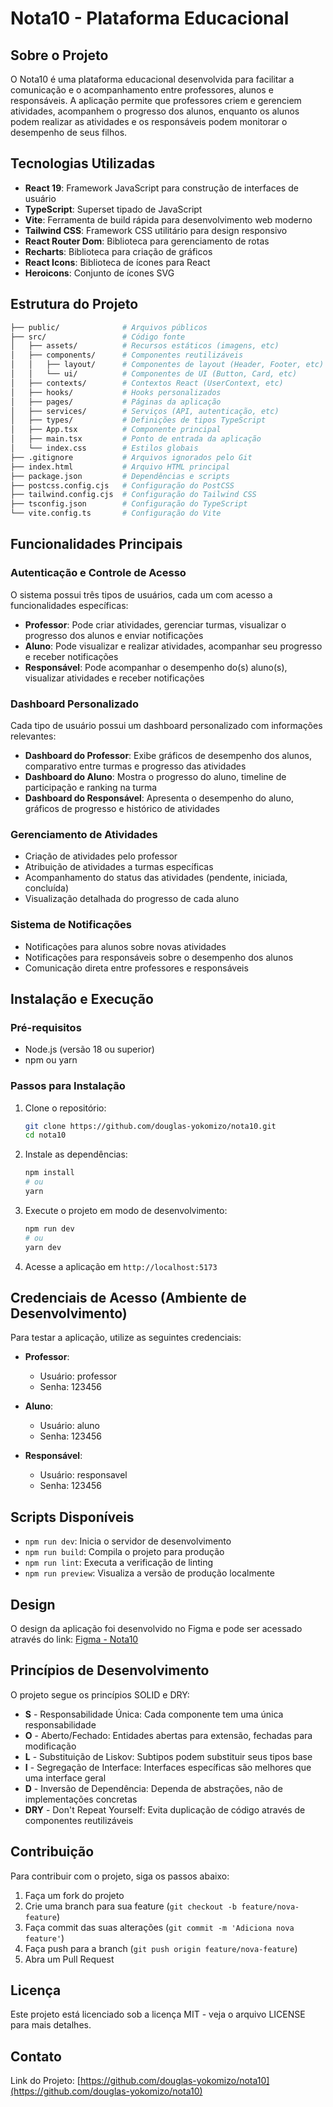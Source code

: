 # Nota10 - Plataforma Educacional

## Sobre o Projeto

O Nota10 é uma plataforma educacional desenvolvida para facilitar a comunicação e o acompanhamento entre professores, alunos e responsáveis. A aplicação permite que professores criem e gerenciem atividades, acompanhem o progresso dos alunos, enquanto os alunos podem realizar as atividades e os responsáveis podem monitorar o desempenho de seus filhos.

## Tecnologias Utilizadas

- **React 19**: Framework JavaScript para construção de interfaces de usuário
- **TypeScript**: Superset tipado de JavaScript
- **Vite**: Ferramenta de build rápida para desenvolvimento web moderno
- **Tailwind CSS**: Framework CSS utilitário para design responsivo
- **React Router Dom**: Biblioteca para gerenciamento de rotas
- **Recharts**: Biblioteca para criação de gráficos
- **React Icons**: Biblioteca de ícones para React
- **Heroicons**: Conjunto de ícones SVG

## Estrutura do Projeto

```bash
├── public/              # Arquivos públicos
├── src/                 # Código fonte
│   ├── assets/          # Recursos estáticos (imagens, etc)
│   ├── components/      # Componentes reutilizáveis
│   │   ├── layout/      # Componentes de layout (Header, Footer, etc)
│   │   └── ui/          # Componentes de UI (Button, Card, etc)
│   ├── contexts/        # Contextos React (UserContext, etc)
│   ├── hooks/           # Hooks personalizados
│   ├── pages/           # Páginas da aplicação
│   ├── services/        # Serviços (API, autenticação, etc)
│   ├── types/           # Definições de tipos TypeScript
│   ├── App.tsx          # Componente principal
│   ├── main.tsx         # Ponto de entrada da aplicação
│   └── index.css        # Estilos globais
├── .gitignore           # Arquivos ignorados pelo Git
├── index.html           # Arquivo HTML principal
├── package.json         # Dependências e scripts
├── postcss.config.cjs   # Configuração do PostCSS
├── tailwind.config.cjs  # Configuração do Tailwind CSS
├── tsconfig.json        # Configuração do TypeScript
└── vite.config.ts       # Configuração do Vite
```

## Funcionalidades Principais

### Autenticação e Controle de Acesso

O sistema possui três tipos de usuários, cada um com acesso a funcionalidades específicas:

- **Professor**: Pode criar atividades, gerenciar turmas, visualizar o progresso dos alunos e enviar notificações
- **Aluno**: Pode visualizar e realizar atividades, acompanhar seu progresso e receber notificações
- **Responsável**: Pode acompanhar o desempenho do(s) aluno(s), visualizar atividades e receber notificações

### Dashboard Personalizado

Cada tipo de usuário possui um dashboard personalizado com informações relevantes:

- **Dashboard do Professor**: Exibe gráficos de desempenho dos alunos, comparativo entre turmas e progresso das atividades
- **Dashboard do Aluno**: Mostra o progresso do aluno, timeline de participação e ranking na turma
- **Dashboard do Responsável**: Apresenta o desempenho do aluno, gráficos de progresso e histórico de atividades

### Gerenciamento de Atividades

- Criação de atividades pelo professor
- Atribuição de atividades a turmas específicas
- Acompanhamento do status das atividades (pendente, iniciada, concluída)
- Visualização detalhada do progresso de cada aluno

### Sistema de Notificações

- Notificações para alunos sobre novas atividades
- Notificações para responsáveis sobre o desempenho dos alunos
- Comunicação direta entre professores e responsáveis

## Instalação e Execução

### Pré-requisitos

- Node.js (versão 18 ou superior)
- npm ou yarn

### Passos para Instalação

1. Clone o repositório:

   ```bash
   git clone https://github.com/douglas-yokomizo/nota10.git
   cd nota10
   ```

2. Instale as dependências:

   ```bash
   npm install
   # ou
   yarn
   ```

3. Execute o projeto em modo de desenvolvimento:

   ```bash
   npm run dev
   # ou
   yarn dev
   ```

4. Acesse a aplicação em `http://localhost:5173`

## Credenciais de Acesso (Ambiente de Desenvolvimento)

Para testar a aplicação, utilize as seguintes credenciais:

- **Professor**:

  - Usuário: professor
  - Senha: 123456

- **Aluno**:

  - Usuário: aluno
  - Senha: 123456

- **Responsável**:
  - Usuário: responsavel
  - Senha: 123456

## Scripts Disponíveis

- `npm run dev`: Inicia o servidor de desenvolvimento
- `npm run build`: Compila o projeto para produção
- `npm run lint`: Executa a verificação de linting
- `npm run preview`: Visualiza a versão de produção localmente

## Design

O design da aplicação foi desenvolvido no Figma e pode ser acessado através do link:
[Figma - Nota10](https://www.figma.com/design/Yv6Mff8oc7l7h6dMnXgkpU/Hackaton-Postech-FIAP)

## Princípios de Desenvolvimento

O projeto segue os princípios SOLID e DRY:

- **S** - Responsabilidade Única: Cada componente tem uma única responsabilidade
- **O** - Aberto/Fechado: Entidades abertas para extensão, fechadas para modificação
- **L** - Substituição de Liskov: Subtipos podem substituir seus tipos base
- **I** - Segregação de Interface: Interfaces específicas são melhores que uma interface geral
- **D** - Inversão de Dependência: Dependa de abstrações, não de implementações concretas
- **DRY** - Don't Repeat Yourself: Evita duplicação de código através de componentes reutilizáveis

## Contribuição

Para contribuir com o projeto, siga os passos abaixo:

1. Faça um fork do projeto
2. Crie uma branch para sua feature (`git checkout -b feature/nova-feature`)
3. Faça commit das suas alterações (`git commit -m 'Adiciona nova feature'`)
4. Faça push para a branch (`git push origin feature/nova-feature`)
5. Abra um Pull Request

## Licença

Este projeto está licenciado sob a licença MIT - veja o arquivo LICENSE para mais detalhes.

## Contato

Link do Projeto: [https://github.com/douglas-yokomizo/nota10](https://github.com/douglas-yokomizo/nota10)
